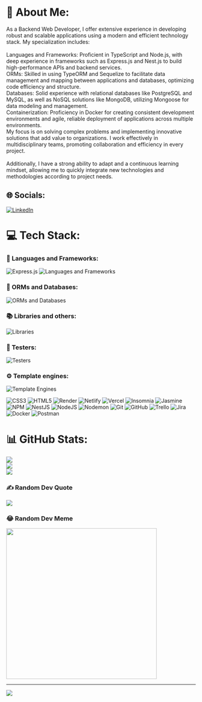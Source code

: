 # 👀 About Me:
As a Backend Web Developer, I offer extensive experience in developing robust and scalable applications using a modern and efficient technology stack. My specialization includes:<br><br>Languages and Frameworks: Proficient in TypeScript and Node.js, with deep experience in frameworks such as Express.js and Nest.js to build high-performance APIs and backend services.<br>ORMs: Skilled in using TypeORM and Sequelize to facilitate data management and mapping between applications and databases, optimizing code efficiency and structure.<br>Databases: Solid experience with relational databases like PostgreSQL and MySQL, as well as NoSQL solutions like MongoDB, utilizing Mongoose for data modeling and management.<br>Containerization: Proficiency in Docker for creating consistent development environments and agile, reliable deployment of applications across multiple environments.<br>My focus is on solving complex problems and implementing innovative solutions that add value to organizations. I work effectively in multidisciplinary teams, promoting collaboration and efficiency in every project.<br><br>Additionally, I have a strong ability to adapt and a continuous learning mindset, allowing me to quickly integrate new technologies and methodologies according to project needs.


## 🌐 Socials:
[![LinkedIn](https://img.shields.io/badge/LinkedIn-%230077B5.svg?logo=linkedin&logoColor=white)](https://www.linkedin.com/in/samuel-rivera-cardona-backend-developer/) 

# 💻 Tech Stack:
### 🔲 Languages and Frameworks: 
![Express.js](https://skillicons.dev/icons?i=express) ![Languages and Frameworks](https://simpleskill.icons.workers.dev/svg?i=nodedotjs,javascript,typescript,nestjs,bootstrap) 

### 💽 ORMs and Databases:
![ORMs and Databases](https://skillicons.dev/icons?i=postgres,mongodb,mysql,sequelize)

### 📚 Libraries and others:
![Libraries](https://simpleskill.icons.workers.dev/svg?i=react,redux,swagger,jsonwebtokens,dotenv,eslint,prettier)

### 🧪 Testers:
![Testers](https://simpleskill.icons.workers.dev/svg?i=jest,jasmine)

### ⚙️ Template engines:
![Template Engines](https://simpleskill.icons.workers.dev/svg?i=ejs)

![CSS3](https://img.shields.io/badge/css3-%231572B6.svg?style=for-the-badge&logo=css3&logoColor=white) ![HTML5](https://img.shields.io/badge/html5-%23E34F26.svg?style=for-the-badge&logo=html5&logoColor=white) ![Render](https://img.shields.io/badge/Render-%46E3B7.svg?style=for-the-badge&logo=render&logoColor=white) ![Netlify](https://img.shields.io/badge/netlify-%23000000.svg?style=for-the-badge&logo=netlify&logoColor=#00C7B7) ![Vercel](https://img.shields.io/badge/vercel-%23000000.svg?style=for-the-badge&logo=vercel&logoColor=white) ![Insomnia](https://img.shields.io/badge/Insomnia-black?style=for-the-badge&logo=insomnia&logoColor=5849BE) ![Jasmine](https://img.shields.io/badge/jasmine-%238A4182.svg?style=for-the-badge&logo=jasmine&logoColor=white)![NPM](https://img.shields.io/badge/NPM-%23CB3837.svg?style=for-the-badge&logo=npm&logoColor=white) ![NestJS](https://img.shields.io/badge/nestjs-%23E0234E.svg?style=for-the-badge&logo=nestjs&logoColor=white) ![NodeJS](https://img.shields.io/badge/node.js-6DA55F?style=for-the-badge&logo=node.js&logoColor=white) ![Nodemon](https://img.shields.io/badge/NODEMON-%23323330.svg?style=for-the-badge&logo=nodemon&logoColor=%BBDEAD) ![Git](https://img.shields.io/badge/git-%23F05033.svg?style=for-the-badge&logo=git&logoColor=white) ![GitHub](https://img.shields.io/badge/github-%23121011.svg?style=for-the-badge&logo=github&logoColor=white) ![Trello](https://img.shields.io/badge/Trello-%23026AA7.svg?style=for-the-badge&logo=Trello&logoColor=white) ![Jira](https://img.shields.io/badge/jira-%230A0FFF.svg?style=for-the-badge&logo=jira&logoColor=white) ![Docker](https://img.shields.io/badge/docker-%230db7ed.svg?style=for-the-badge&logo=docker&logoColor=white) ![Postman](https://img.shields.io/badge/Postman-FF6C37?style=for-the-badge&logo=postman&logoColor=white)
# 📊 GitHub Stats:
![](https://github-readme-stats.vercel.app/api?username=samuel20468&theme=dark&hide_border=true&include_all_commits=false&count_private=false)<br/>
![](https://github-readme-streak-stats.herokuapp.com/?user=samuel20468&theme=dark&hide_border=true)<br/>
![](https://github-readme-stats.vercel.app/api/top-langs/?username=samuel20468&theme=dark&hide_border=true&include_all_commits=false&count_private=false&layout=compact)

### ✍️ Random Dev Quote
![](https://quotes-github-readme.vercel.app/api?type=horizontal&theme=dark)

### 😂 Random Dev Meme
<img src='https://memer-new.vercel.app/' style="height: 400px;"/>

---
[![](https://visitcount.itsvg.in/api?id=samuel20468&icon=5&color=10)](https://visitcount.itsvg.in)

